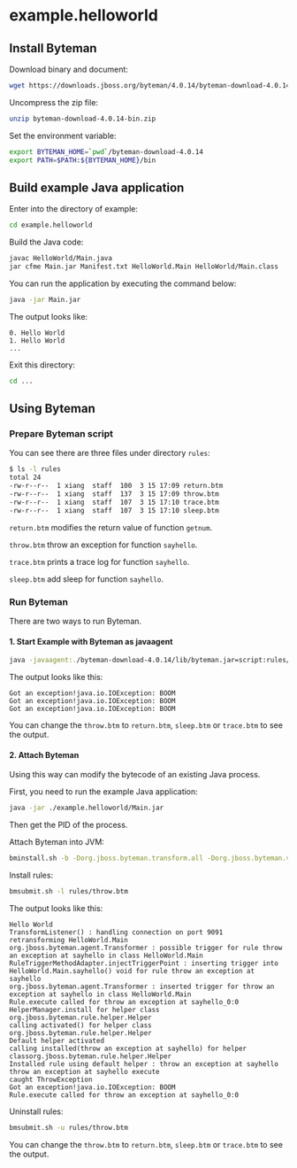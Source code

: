 
# example.helloworld

## Install Byteman

Download binary and document:

```bash
wget https://downloads.jboss.org/byteman/4.0.14/byteman-download-4.0.14-bin.zip
```

Uncompress the zip file:

```bash
unzip byteman-download-4.0.14-bin.zip
```

Set the environment variable:

```bash
export BYTEMAN_HOME=`pwd`/byteman-download-4.0.14
export PATH=$PATH:${BYTEMAN_HOME}/bin
```

## Build example Java application

Enter into the directory of example:

```bash
cd example.helloworld
```

Build the Java code:
```bash
javac HelloWorld/Main.java
jar cfme Main.jar Manifest.txt HelloWorld.Main HelloWorld/Main.class
```

You can run the application by executing the command below:

```bash
java -jar Main.jar
```

The output looks like:

```log
0. Hello World
1. Hello World
...
```

Exit this directory:

```bash
cd ...
```

## Using Byteman

### Prepare Byteman script

You can see there are three files under directory `rules`:

```bash
$ ls -l rules 
total 24
-rw-r--r--  1 xiang  staff  100  3 15 17:09 return.btm
-rw-r--r--  1 xiang  staff  137  3 15 17:09 throw.btm
-rw-r--r--  1 xiang  staff  107  3 15 17:10 trace.btm
-rw-r--r--  1 xiang  staff  107  3 15 17:10 sleep.btm
```

`return.btm` modifies the return value of function `getnum`.

`throw.btm` throw an exception for function `sayhello`.

`trace.btm` prints a trace log for function `sayhello`.

`sleep.btm` add sleep for function `sayhello`.

### Run Byteman

There are two ways to run Byteman.

#### 1. Start Example with Byteman as javaagent

```bash
java -javaagent:./byteman-download-4.0.14/lib/byteman.jar=script:rules/throw.btm  -jar ./example.helloworld/Main.jar
```

The output looks like this:

```log
Got an exception!java.io.IOException: BOOM
Got an exception!java.io.IOException: BOOM
Got an exception!java.io.IOException: BOOM
```

You can change the `throw.btm` to `return.btm`, `sleep.btm` or `trace.btm` to see the output.

#### 2. Attach Byteman

Using this way can modify the bytecode of an existing Java process.

First, you need to run the example Java application:

```bash
java -jar ./example.helloworld/Main.jar
```

Then get the PID of the process.

Attach Byteman into JVM:

```bash
bminstall.sh -b -Dorg.jboss.byteman.transform.all -Dorg.jboss.byteman.verbose ${PID}
```

Install rules:

```bash
bmsubmit.sh -l rules/throw.btm
```

The output looks like this:

```log
Hello World
TransformListener() : handling connection on port 9091
retransforming HelloWorld.Main
org.jboss.byteman.agent.Transformer : possible trigger for rule throw an exception at sayhello in class HelloWorld.Main
RuleTriggerMethodAdapter.injectTriggerPoint : inserting trigger into HelloWorld.Main.sayhello() void for rule throw an exception at sayhello
org.jboss.byteman.agent.Transformer : inserted trigger for throw an exception at sayhello in class HelloWorld.Main
Rule.execute called for throw an exception at sayhello_0:0
HelperManager.install for helper class org.jboss.byteman.rule.helper.Helper
calling activated() for helper class org.jboss.byteman.rule.helper.Helper
Default helper activated
calling installed(throw an exception at sayhello) for helper classorg.jboss.byteman.rule.helper.Helper
Installed rule using default helper : throw an exception at sayhello
throw an exception at sayhello execute
caught ThrowException
Got an exception!java.io.IOException: BOOM
Rule.execute called for throw an exception at sayhello_0:0
```

Uninstall rules:

```bash
bmsubmit.sh -u rules/throw.btm
```

You can change the `throw.btm` to `return.btm`, `sleep.btm` or `trace.btm` to see the output.
